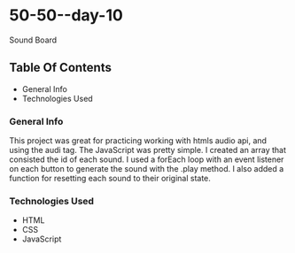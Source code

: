 # 50-50--day-10
Sound Board

## Table Of Contents
* General Info
* Technologies Used

### General Info
This project was great for practicing working with htmls audio api, and using the audi tag. The JavaScript was pretty simple. I created an array that consisted the id of each sound. I used a forEach loop with an event listener on each button to generate the sound with the .play method. I also added a function for resetting each sound to their original state.

### Technologies Used
* HTML
* CSS
* JavaScript
